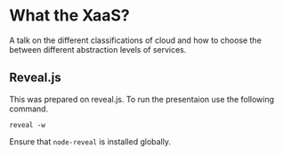 # What the XaaS?
A talk on the different classifications of cloud and how to choose the between different abstraction levels of services.

## Reveal.js
This was prepared on reveal.js. To run the presentaion use the following command.
```
reveal -w
```
Ensure that `node-reveal` is installed globally.